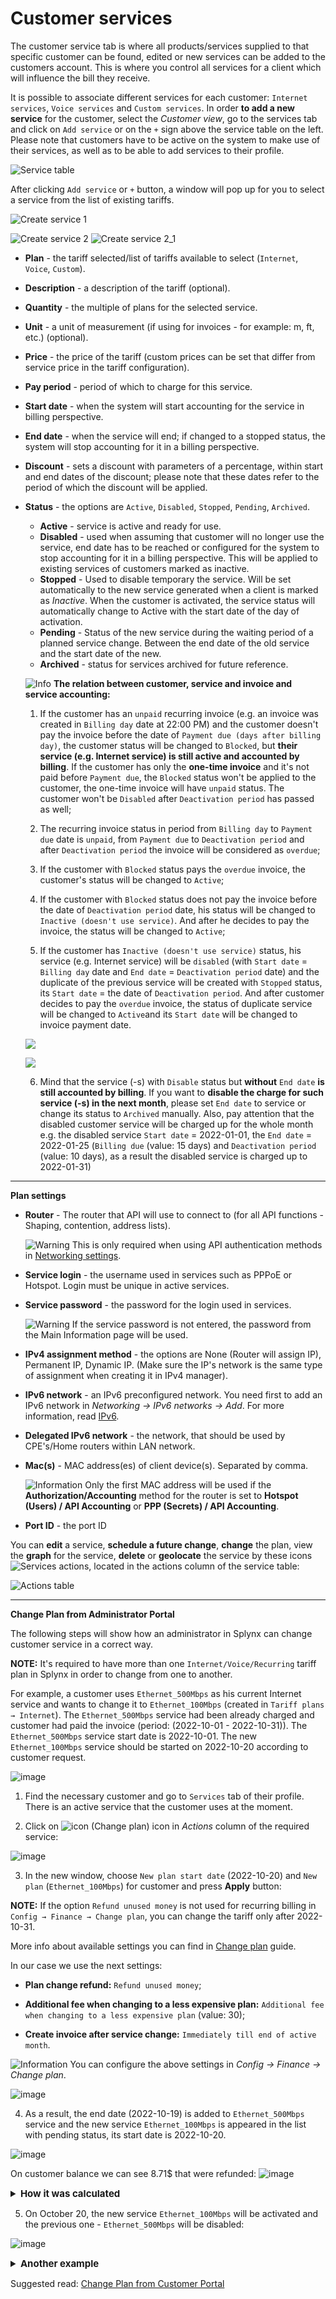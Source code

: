 Customer services
==========
The customer service tab is where all products/services supplied to that specific customer can be found, edited or new services can be added to the customers account. This is where you control all services for a client which will influence the bill they receive.

It is possible to associate different services for each customer: `Internet services`, `Voice services` and `Custom services`.
In order **to add a new service** for the customer, select the *Customer view*, go to the services tab and click on `Add service` or on the `+` sign above the service table on the left. Please note that customers have to be active on the system to make use of their services, as well as to be able to add services to their profile.

![Service table](service_table.png)

After clicking ``Add service`` or ``+`` button, a window will pop up for you to select a service from the list of existing tariffs.

![Create service 1](create_service.png)

![Create service 2](create_service2.png)
![Create service 2_1](create_service2_1.png)

* **Plan** - the tariff selected/list of tariffs available to select (`Internet`, `Voice`, `Custom`).
* **Description** - a description of the tariff (optional).
* **Quantity** - the multiple of plans for the selected service.
* **Unit** - a unit of measurement (if using for invoices - for example: m, ft, etc.) (optional).
* **Price** - the price of the tariff (custom prices can be set that differ from service price in the tariff configuration).
* **Pay period** - period of which to charge for this service.
* **Start date** - when the system will start accounting for the service in billing perspective.
* **End date** - when the service will end; if changed to a stopped status, the system will stop accounting for it in a billing perspective.
* **Discount** - sets a discount with parameters of a percentage, within start and end dates of the discount; please note that these dates refer to the period of which the discount will be applied.
* **Status** - the options are `Active`, `Disabled`, `Stopped`, `Pending`, `Archived`.
  * **Active** - service is active and ready for use.
  * **Disabled** - used when assuming that customer will no longer use the service,  end date has to be reached or configured for the system to stop accounting for it in a billing perspective. This will be applied to existing services of customers marked as inactive.
  * **Stopped** - Used to disable temporary the service. Will be set automatically  to the new service generated when a client is marked as _Inactive_. When the customer is activated, the service status will  automatically change to Active with the start date of the day of activation.
  * **Pending** - Status of the new service during the waiting period of a planned service change. Between the end date of the old service and the start date of the new.
  * **Archived** - status for services archived for future reference.

  <icon class="image-icon">![Info](information.png)</icon> **The relation between customer, service and invoice and service accounting:**


  1. If the customer has an `unpaid` recurring invoice (e.g. an invoice was created in `Billing day` date at 22:00 PM) and the customer doesn't pay the invoice before the date of `Payment due (days after billing day)`, the customer status will be changed to `Blocked`, but **their service (e.g. Internet service) is still active and accounted by billing**. If the customer has only the **one-time invoice** and it's not paid before `Payment due`, the `Blocked` status won't be applied to the customer, the one-time invoice will have `unpaid` status. The customer won't be `Disabled` after `Deactivation period` has passed as well;

  2. The recurring invoice status in period from `Billing day` to `Payment due` date is `unpaid`, from `Payment due` to `Deactivation period` and after `Deactivation period` the invoice will be considered  as `overdue`;

  3. If the customer with `Blocked` status pays the `overdue` invoice, the customer's status will be changed to `Active`;

  4. If the customer with `Blocked` status does not pay the invoice before the date of `Deactivation period` date, his status will be changed to `Inactive (doesn't use service)`. And after he decides to pay the invoice, the status will be changed to `Active`;

  5. If the customer has `Inactive (doesn't use service)` status, his service (e.g. Internet service) will be `disabled` (with `Start date` = `Billing day` date and `End date` = `Deactivation period` date) and the duplicate of the previous service will be created with `Stopped` status, its `Start date` = the date of `Deactivation period`.
  And after customer decides to pay the `overdue` invoice, the status of duplicate service will be changed to `Active`and its `Start date` will be changed to invoice payment date.

  ![](clar_img1.png)

  ![](clar_img2.png)

  6. Mind that the service (-s) with `Disable` status but **without** `End date` **is still accounted by billing**. If you want to **disable the charge for such service (-s) in the next month**, please set `End date` to service or change its status to `Archived` manually. Also, pay attention that the disabled customer service will be charged up for the whole month e.g. the disabled service `Start date` = 2022-01-01, the `End date` = 2022-01-25 (`Billing due` (value: 15 days) and `Deactivation period` (value: 10 days), as a result the disabled service is charged up to 2022-01-31)


------------

**Plan settings**

* **Router** - The router that API will use to connect to (for all API functions - Shaping, contention, address lists).

  <icon class="image-icon">![Warning](warning.png)</icon> This is only required when using API authentication methods in [Networking settings](networking\routers_settings\routers_settings.md).


* **Service login** - the username used in services such as PPPoE or Hotspot. Login must be unique in active services.

* **Service password** - the password for the login used in services.

  <icon class="image-icon">![Warning](warning.png)</icon> If the service password is not entered, the password from the Main Information page will be used.

* **IPv4 assignment method** - the options are None (Router will assign IP), Permanent IP, Dynamic IP. (Make sure the IP's network is the same type of assignment when creating it in IPv4 manager).

* **IPv6 network** - an IPv6 preconfigured network. You need first to add an IPv6 network in _Networking → IPv6 networks → Add_. For more information, read [IPv6](networking/ip_address_management/ipv6/ipv6.md).

* **Delegated IPv6 network** - the network, that should be used by CPE's/Home routers within LAN network.

* **Mac(s)** - MAC address(es) of client device(s). Separated by comma.

  <icon class="image-icon">![Information](information.png)</icon> Only the first MAC address will be used if the **Authorization/Accounting** method for the router is set to **Hotspot (Users) / API Accounting** or **PPP (Secrets) / API Accounting**.

* **Port ID** - the port ID


You can **edit** a service, **schedule a future change**, **change** the plan, view the **graph** for the service, **delete** or **geolocate** the service by these icons <icon class="image-icon">![Services actions](services_actions.png)</icon>, located in the actions column of the service table:

![Actions table](actions_table.png)


------------

**Change Plan from Administrator Portal**

The following steps will show how an administrator in Splynx can change customer service in a correct way.

**NOTE:** It's required to have more than one `Internet/Voice/Recurring` tariff plan in Splynx in order to change from one to another.

For example, a customer uses `Ethernet_500Mbps` as his current Internet service and wants to change it to `Ethernet_100Mbps` (created in `Tariff plans → Internet`). The `Ethernet_500Mbps` service had been already charged and customer had paid the invoice (period: (2022-10-01 - 2022-10-31)). The `Ethernet_500Mbps` service start date is 2022-10-01. The new `Ethernet_100Mbps` service should be started on 2022-10-20 according to customer request.

![image](change_service.png)

1. Find the necessary customer and go to `Services` tab of their profile. There is an active service that the customer uses at the moment.

2. Click on <icon class="image-icon">![icon](change_plan_icon.png)</icon> (Change plan) icon in *Actions* column of the required service:

![image](change_service_1.png)

3. In the new window, choose `New plan start date` (2022-10-20) and `New plan` (`Ethernet_100Mbps`) for customer and press **Apply** button:

**NOTE:** If the option `Refund unused money` is not used for recurring billing in `Config → Finance → Change plan`, you can change the tariff only after 2022-10-31.

More info about available settings you can find in [Change plan](configuration/finance/change_plan/change_plan.md) guide.

In our case we use the next settings:

* **Plan change refund:** `Refund unused money`;

* **Additional fee when changing to a less expensive plan:** `Additional fee when changing to a less expensive plan` (value: 30);

* **Create invoice after service change:** `Immediately till end of active month`.

<icon class="image-icon">![Information](information.png)</icon> You can configure the above settings in _Config → Finance → Change plan_.

![image](change_service_2.png)

4. As a result, the end date (2022-10-19) is added to `Ethernet_500Mbps` service and the new service `Ethernet_100Mbps` is appeared in the list with pending status, its start date is 2022-10-20. 

![image](change_service_3.png)

On customer balance we can see 8.71$ that were refunded:
![image](change_service_4.png)

<details style="font-size: 15px; margin-bottom: 5px;">
<summary><b>How it was calculated</b></summary>
<div markdown="1">

```
200$/31days = 6.4516$/day
19days*6.4516$/= 122.5804$
200$ - 122.5804 = 77.4196$
77.4196$ - 30$ (fee) = 47.4196$ ~ 47.42$

100$/31days = 3.2258$/day
3.2258$ * 12days (from 20 to 31 of October 2022) = 38.7096$ ~ 38.71$

47.42$ - 38.71$ = 8.71$

```
</div>
</details>

5. On October 20, the new service `Ethernet_100Mbps` will be activated and the previous one - `Ethernet_500Mbps` will be disabled:

![image](change_service_6.png)


<details style="font-size: 15px; margin-bottom: 5px;">
<summary><b>Another example</b></summary>
<div markdown="1">

<!-- task SPL-7321 -->

In case a customer decides to change their previous service (`Ethernet_500Mbps`, price 200$) on the same day of its activation (e.g. the option `Use the customer creation date` as billing day is enabled under _Settings of recurring billing_ section in `Config → Finance → Settings`. The customer was created on Sept 09 (Billing day), the service start date is also 2022-09-09. And the customer was charged for `Ethernet_500Mbps` service on Sept 09 as well) to a new one (`Ethernet_100Mbps`, price 100$), the previous service will be archived and the new one will be activated on the same day.

![image](example_1.png)


</div>
</details>


Suggested read: [Change Plan from Customer Portal](customer_portal/change_plan_from_customer_portal/change_plan_from_customer_portal.md)
